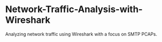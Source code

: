 # Network-Traffic-Analysis-with-Wireshark
Analyzing network traffic using Wireshark with a focus on SMTP PCAPs.
